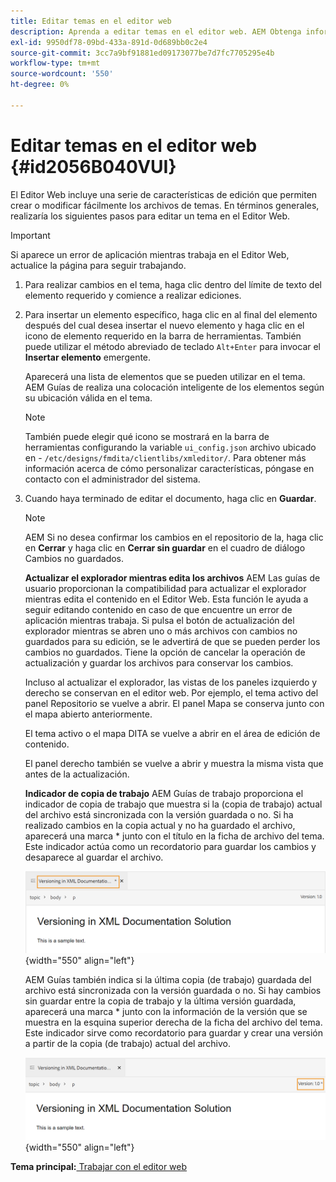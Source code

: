 ```yaml
---
title: Editar temas en el editor web
description: Aprenda a editar temas en el editor web. AEM Obtenga información acerca de las distintas funciones de edición para modificar los archivos de temas en las guías de la.
exl-id: 9950df78-09bd-433a-891d-0d689bb0c2e4
source-git-commit: 3cc7a9bf91881ed09173077be7d7fc7705295e4b
workflow-type: tm+mt
source-wordcount: '550'
ht-degree: 0%

---
```


# Editar temas en el editor web {#id2056B040VUI}

El Editor Web incluye una serie de características de edición que permiten crear o modificar fácilmente los archivos de temas. En términos generales, realizaría los siguientes pasos para editar un tema en el Editor Web.

>[!IMPORTANT]
>
> Si aparece un error de aplicación mientras trabaja en el Editor Web, actualice la página para seguir trabajando.

1. Para realizar cambios en el tema, haga clic dentro del límite de texto del elemento requerido y comience a realizar ediciones.

1. Para insertar un elemento específico, haga clic en al final del elemento después del cual desea insertar el nuevo elemento y haga clic en el icono de elemento requerido en la barra de herramientas. También puede utilizar el método abreviado de teclado `Alt+Enter` para invocar el **Insertar elemento** emergente.

   Aparecerá una lista de elementos que se pueden utilizar en el tema. AEM Guías de realiza una colocación inteligente de los elementos según su ubicación válida en el tema.

   >[!NOTE]
   >
   > También puede elegir qué icono se mostrará en la barra de herramientas configurando la variable `ui_config.json` archivo ubicado en - `/etc/designs/fmdita/clientlibs/xmleditor/`. Para obtener más información acerca de cómo personalizar características, póngase en contacto con el administrador del sistema.

1. Cuando haya terminado de editar el documento, haga clic en **Guardar**.

   >[!NOTE]
   >
   > AEM Si no desea confirmar los cambios en el repositorio de la, haga clic en **Cerrar** y haga clic en **Cerrar sin guardar** en el cuadro de diálogo Cambios no guardados.

   **Actualizar el explorador mientras edita los archivos**
AEM Las guías de usuario proporcionan la compatibilidad para actualizar el explorador mientras edita el contenido en el Editor Web. Esta función le ayuda a seguir editando contenido en caso de que encuentre un error de aplicación mientras trabaja. Si pulsa el botón de actualización del explorador mientras se abren uno o más archivos con cambios no guardados para su edición, se le advertirá de que se pueden perder los cambios no guardados. Tiene la opción de cancelar la operación de actualización y guardar los archivos para conservar los cambios.

   Incluso al actualizar el explorador, las vistas de los paneles izquierdo y derecho se conservan en el editor web. Por ejemplo, el tema activo del panel Repositorio se vuelve a abrir. El panel Mapa se conserva junto con el mapa abierto anteriormente.

   El tema activo o el mapa DITA se vuelve a abrir en el área de edición de contenido.

   El panel derecho también se vuelve a abrir y muestra la misma vista que antes de la actualización.

   **Indicador de copia de trabajo**
AEM Guías de trabajo proporciona el indicador de copia de trabajo que muestra si la \(copia de trabajo\) actual del archivo está sincronizada con la versión guardada o no. Si ha realizado cambios en la copia actual y no ha guardado el archivo, aparecerá una marca \* junto con el título en la ficha de archivo del tema. Este indicador actúa como un recordatorio para guardar los cambios y desaparece al guardar el archivo.

   ![](images/working-copy-text-update-indicator.png){width="550" align="left"}

   AEM Guías también indica si la última copia \(de trabajo\) guardada del archivo está sincronizada con la versión guardada o no. Si hay cambios sin guardar entre la copia de trabajo y la última versión guardada, aparecerá una marca \* junto con la información de la versión que se muestra en la esquina superior derecha de la ficha del archivo del tema. Este indicador sirve como recordatorio para guardar y crear una versión a partir de la copia \(de trabajo\) actual del archivo.

   ![](images/version-update-indicator.png){width="550" align="left"}


**Tema principal:**[ Trabajar con el editor web](web-editor.md)
